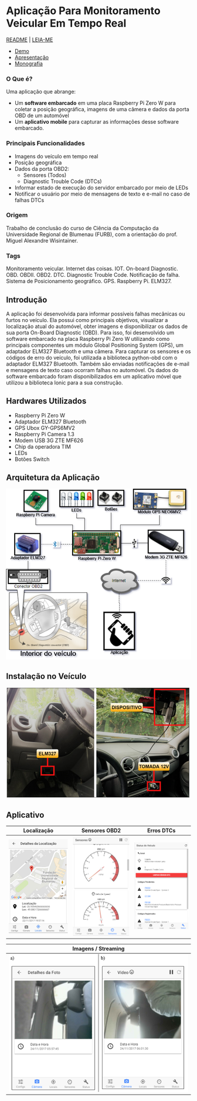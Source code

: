# Aplicação Para Monitoramento Veicular Em Tempo Real
[README](README_EN.md) | [LEIA-ME](README.md)

- <a href="https://youtu.be/3hla2eGgnB4">Demo</a>
- [Apresentação](/apresentação/tcc_bcc_2017_2_mmgsilva_MaiconMachadoGerardiDaSilva-AP.pdf)
- [Monografia](https://github.com/maiconn/tcc/raw/master/monografia/VF%20-%20Ajustes%20Finais/tcc_bcc_2017_2_mmgsilva_MaiconMachadoGerardiDaSilva-VF.pdf)

### O Que é?
Uma aplicação que abrange:
- Um **software embarcado** em uma placa Raspberry Pi Zero W para coletar a posição geográfica, imagens de uma câmera e dados da porta OBD de um automóvel
- Um **aplicativo mobile** para capturar as informações desse software embarcado.

### Principais Funcionalidades
* Imagens do veículo em tempo real
* Posição geográfica
* Dados da porta OBD2:
  * Sensores (Todos)
  * Diagnostic Trouble Code (DTCs)
* Informar estado de execução do servidor embarcado por meio de LEDs
* Notificar o usuário por meio de mensagens de texto e e-mail no caso de falhas DTCs

### Origem 
Trabalho de conclusão do curso de Ciência da Computação da Universidade Regional de Blumenau (FURB), com a orientação do prof. Miguel Alexandre Wisintainer.

### Tags 
Monitoramento veicular. Internet das coisas. IOT. On-board Diagnostic. OBD. OBDII. OBD2. DTC. Diagnostic Trouble Code. Notificação de falha. Sistema de Posicionamento geográfico. GPS. Raspberry Pi. ELM327.

## Introdução
A aplicação foi desenvolvida para informar possíveis falhas mecânicas ou furtos no veículo. Ela possui como principais objetivos, visualizar a localização atual do automóvel, obter imagens e disponibilizar os dados de sua porta On-Board Diagnostic (OBD). Para isso, foi desenvolvido um software embarcado na placa Raspberry Pi Zero W utilizando como principais componentes um módulo Global Positioning System (GPS), um adaptador ELM327 Bluetooth e uma câmera. Para capturar os sensores e os códigos de erro do veículo, foi utilizada a biblioteca python-obd com o adaptador ELM327 Bluetooth. Também são enviadas notificações de e-mail e mensagens de texto caso ocorram falhas no automóvel. Os dados do software embarcado foram disponibilizados em um aplicativo móvel que utilizou a biblioteca Ionic para a sua construção.

## Hardwares Utilizados
- Raspberry Pi Zero W
- Adaptador ELM327 Bluetooth
- GPS Ubox GY-GPS6MV2
- Raspberry Pi Camera 1.3
- Modem USB 3G ZTE MF626
- Chip da operadora TIM
- LEDs
- Botões Switch

## Arquitetura da Aplicação
<kbd>
  <img src="/apresentação/2%20-%20diagrama%20de%20arquitetura.png">
</kbd>

## Instalação no Veículo
<kbd>
  <img src="/docs/install.png">
</kbd>

## Aplicativo
| Localização | Sensores OBD2  | Erros DTCs |
| ------------- | ------------- | ------------- |
| <img src="/docs/localizacao.png">| <img src="/docs/sensores.png"> | <img src="/docs/dtcs.png"> |

| Imagens / Streaming |
| ------------- |
| <img src="/docs/camera.png"> |

